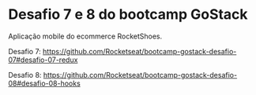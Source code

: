 # Desafio 7 e 8 do bootcamp GoStack
Aplicação mobile do ecommerce RocketShoes.

Desafio 7: https://github.com/Rocketseat/bootcamp-gostack-desafio-07#desafio-07-redux

Desafio 8: https://github.com/Rocketseat/bootcamp-gostack-desafio-08#desafio-08-hooks

